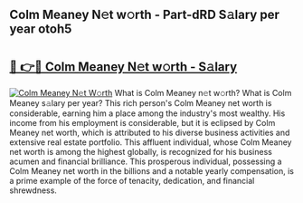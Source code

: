 ## Colm Meaney N𝚎t w𝚘rth - Part-dRD S𝚊lary per year otoh5

# <h2><a href="http://gc3b7f.nevu.top/?p=Colm+Meaney">🔗 👉🔴 Colm Meaney N𝚎t w𝚘rth - S𝚊lary</a></h2>

[![Colm Meaney N𝚎t W𝚘rth](https://i.imgur.com/Oavwk0R.jpeg)](http://gc3b7f.nevu.top/?p=Colm+Meaney)
What is Colm Meaney n𝚎t w𝚘rth? What is Colm Meaney s𝚊lary per year?
This rich person's Colm Meaney net worth is considerable, earning him a place among the industry's most wealthy. His income from his employment is considerable, but it is eclipsed by Colm Meaney net worth, which is attributed to his diverse business activities and extensive real estate portfolio. This affluent individual, whose Colm Meaney net worth is among the highest globally, is recognized for his business acumen and financial brilliance. This prosperous individual, possessing a Colm Meaney net worth in the billions and a notable yearly compensation, is a prime example of the force of tenacity, dedication, and financial shrewdness.
